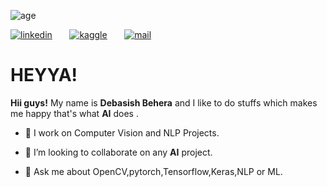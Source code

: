 ![age](https://img.shields.io/badge/age-21-b)

[![linkedin](https://github.com/arpit-dwivedi/arpit-dwivedi.github.io/blob/master/assets/img/Webp.net-resizeimage.png)](https://www.linkedin.com/in/debasish-behera/)&nbsp;&nbsp;&nbsp;&nbsp;&nbsp;&nbsp;&nbsp;[![kaggle](https://github.com/arpit-dwivedi/arpit-dwivedi/blob/master/kaggle.png)](https://www.kaggle.com/debasish05)&nbsp;&nbsp;&nbsp;&nbsp;&nbsp;&nbsp;&nbsp;[![mail](https://github.com/arpit-dwivedi/arpit-dwivedi/blob/master/m1.png)](mailto:debasish.notify@gmail.com)

# HEYYA!

**Hii guys!** My name is **Debasish Behera** and I like to do stuffs which makes me happy that's what **AI** does .

- 🔭 I work on Computer Vision and NLP Projects.

- 👯 I’m looking to collaborate on any **AI** project.

- 💬 Ask me about OpenCV,pytorch,Tensorflow,Keras,NLP or ML.
